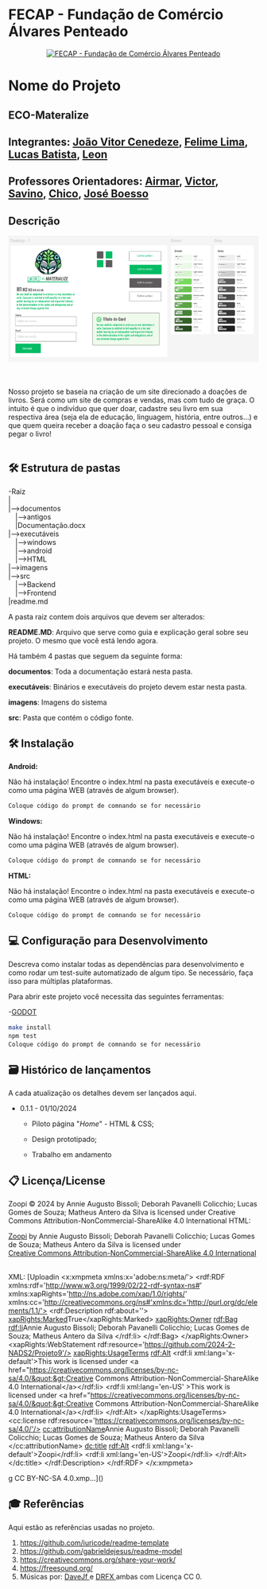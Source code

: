 
# FECAP - Fundação de Comércio Álvares Penteado

<p align="center">
<a href= "https://www.fecap.br/"><img src="https://encrypted-tbn0.gstatic.com/images?q=tbn:ANd9GcRhZPrRa89Kma0ZZogxm0pi-tCn_TLKeHGVxywp-LXAFGR3B1DPouAJYHgKZGV0XTEf4AE&usqp=CAU" alt="FECAP - Fundação de Comércio Álvares Penteado" border="0"></a>
</p>

# Nome do Projeto

## ECO-Materalize

## Integrantes: <a href="https://www.linkedin.com/in/victorbarq/">João Vitor Cenedeze</a>, <a href="https://www.linkedin.com/in/victorbarq/">Felime Lima</a>, <a href="https://www.linkedin.com/in/victorbarq/">Lucas Batista</a>, <a href="https://www.linkedin.com/in/victorbarq/">Leon</a>

## Professores Orientadores: <a href="https://www.linkedin.com/in/victorbarq/">Airmar</a>, <a href="https://www.linkedin.com/in/victorbarq/">Victor</a>, <a href="https://www.linkedin.com/in/victorbarq/">Savino</a>, <a href="https://www.linkedin.com/in/victorbarq/">Chico</a>, <a href="https://www.linkedin.com/in/victorbarq/">José Boesso</a>

## Descrição

![](https://github.com/2024-2-NADS2/Projeto6/blob/main/IMG/guia%20de%20estilo.png)

<br><br>
Nosso projeto se baseia na criação de um site direcionado a doações de livros. Será como um site de compras e vendas, mas com tudo de graça. O intuito é que o indivíduo que quer doar, cadastre seu livro em sua respectiva área (seja ela de educação, linguagem, história, entre outros...) e que quem queira receber a doação faça o seu cadastro pessoal e consiga pegar o livro! 
<br><br>


## 🛠 Estrutura de pastas

-Raiz<br>
|<br>
|-->documentos<br>
  &emsp;|-->antigos<br>
  &emsp;|Documentação.docx<br>
|-->executáveis<br>
  &emsp;|-->windows<br>
  &emsp;|-->android<br>
  &emsp;|-->HTML<br>
|-->imagens<br>
|-->src<br>
  &emsp;|-->Backend<br>
  &emsp;|-->Frontend<br>
|readme.md<br>

A pasta raiz contem dois arquivos que devem ser alterados:

<b>README.MD</b>: Arquivo que serve como guia e explicação geral sobre seu projeto. O mesmo que você está lendo agora.

Há também 4 pastas que seguem da seguinte forma:

<b>documentos</b>: Toda a documentação estará nesta pasta.

<b>executáveis</b>: Binários e executáveis do projeto devem estar nesta pasta.

<b>imagens</b>: Imagens do sistema

<b>src</b>: Pasta que contém o código fonte.

## 🛠 Instalação

<b>Android:</b>

Não há instalação!
Encontre o index.html na pasta executáveis e execute-o como uma página WEB (através de algum browser).


```sh
Coloque código do prompt de comnando se for necessário
```

<b>Windows:</b>

Não há instalação!
Encontre o index.html na pasta executáveis e execute-o como uma página WEB (através de algum browser).

```sh
Coloque código do prompt de comnando se for necessário
```

<b>HTML:</b>

Não há instalação!
Encontre o index.html na pasta executáveis e execute-o como uma página WEB (através de algum browser).
```sh
Coloque código do prompt de comnando se for necessário
```

## 💻 Configuração para Desenvolvimento

Descreva como instalar todas as dependências para desenvolvimento e como rodar um test-suite automatizado de algum tipo. Se necessário, faça isso para múltiplas plataformas.

Para abrir este projeto você necessita das seguintes ferramentas:

-<a href="https://godotengine.org/download">GODOT</a>

```sh
make install
npm test
Coloque código do prompt de comnando se for necessário
```

## 🗃 Histórico de lançamentos

A cada atualização os detalhes devem ser lançados aqui.

* 0.1.1 - 01/10/2024
    * Piloto página "_Home_" -  HTML & CSS;
    * Design prototipado;

    * Trabalho em andamento

## 📋 Licença/License
Zoopi © 2024 by Annie Augusto Bissoli; Deborah Pavanelli Colicchio; Lucas Gomes de Souza; Matheus Antero da Silva is licensed under Creative Commons Attribution-NonCommercial-ShareAlike 4.0 International
HTML:
<p xmlns:cc="http://creativecommons.org/ns#" xmlns:dct="http://purl.org/dc/terms/"><a property="dct:title" rel="cc:attributionURL" href="https://github.com/2024-2-NADS2/Projeto9">Zoopi</a> by <span property="cc:attributionName">Annie Augusto Bissoli; Deborah Pavanelli Colicchio; Lucas Gomes de Souza; Matheus Antero da Silva </span> is licensed under <a href="https://creativecommons.org/licenses/by-nc-sa/4.0/?ref=chooser-v1" target="_blank" rel="license noopener noreferrer" style="display:inline-block;">Creative Commons Attribution-NonCommercial-ShareAlike 4.0 International<img style="height:22px!important;margin-left:3px;vertical-align:text-bottom;" src="https://mirrors.creativecommons.org/presskit/icons/cc.svg?ref=chooser-v1" alt=""><img style="height:22px!important;margin-left:3px;vertical-align:text-bottom;" src="https://mirrors.creativecommons.org/presskit/icons/by.svg?ref=chooser-v1" alt=""><img style="height:22px!important;margin-left:3px;vertical-align:text-bottom;" src="https://mirrors.creativecommons.org/presskit/icons/nc.svg?ref=chooser-v1" alt=""><img style="height:22px!important;margin-left:3px;vertical-align:text-bottom;" src="https://mirrors.creativecommons.org/presskit/icons/sa.svg?ref=chooser-v1" alt=""></a></p>


XML:
[Uploadin<?xpacket begin='' id='W5M0MpCehiHzreSzNTczkc9d'?>
<x:xmpmeta xmlns:x='adobe:ns:meta/'>
    <rdf:RDF xmlns:rdf='http://www.w3.org/1999/02/22-rdf-syntax-ns#'
             xmlns:xapRights='http://ns.adobe.com/xap/1.0/rights/'
             xmlns:cc='http://creativecommons.org/ns#'xmlns:dc='http://purl.org/dc/elements/1.1/'>
        <rdf:Description rdf:about=''>
            <xapRights:Marked>True</xapRights:Marked>
            <xapRights:Owner>
                <rdf:Bag>
                    <rdf:li>Annie Augusto Bissoli; Deborah Pavanelli Colicchio; Lucas Gomes de Souza; Matheus Antero da Silva </rdf:li>
                </rdf:Bag>
            </xapRights:Owner>
            <xapRights:WebStatement rdf:resource='https://github.com/2024-2-NADS2/Projeto9'/>
            <xapRights:UsageTerms>
                <rdf:Alt>
                  <rdf:li xml:lang='x-default'>This work is licensed under &lt;a href=&quot;https://creativecommons.org/licenses/by-nc-sa/4.0/&quot;&gt;Creative Commons Attribution-NonCommercial-ShareAlike 4.0 International&lt;/a&gt;</rdf:li>
                  <rdf:li xml:lang='en-US' >This work is licensed under &lt;a href=&quot;https://creativecommons.org/licenses/by-nc-sa/4.0/&quot;&gt;Creative Commons Attribution-NonCommercial-ShareAlike 4.0 International&lt;/a&gt;</rdf:li>
                </rdf:Alt>
            </xapRights:UsageTerms>
            <cc:license rdf:resource='https://creativecommons.org/licenses/by-nc-sa/4.0/'/>
            <cc:attributionName>Annie Augusto Bissoli; Deborah Pavanelli Colicchio; Lucas Gomes de Souza; Matheus Antero da Silva </cc:attributionName>
            <dc:title>
                <rdf:Alt>
                  <rdf:li xml:lang='x-default'>Zoopi</rdf:li>
                  <rdf:li xml:lang='en-US'>Zoopi</rdf:li>
                </rdf:Alt>
            </dc:title>
        </rdf:Description>
    </rdf:RDF>
</x:xmpmeta>
<?xpacket end='r'?>g CC BY-NC-SA 4.0.xmp…]()

## 🎓 Referências

Aqui estão as referências usadas no projeto.

1. <https://github.com/iuricode/readme-template>
2. <https://github.com/gabrieldejesus/readme-model>
3. <https://creativecommons.org/share-your-work/>
4. <https://freesound.org/>
5. Músicas por: <a href="https://freesound.org/people/DaveJf/sounds/616544/"> DaveJf </a> e <a href="https://freesound.org/people/DRFX/sounds/338986/"> DRFX </a> ambas com Licença CC 0.
